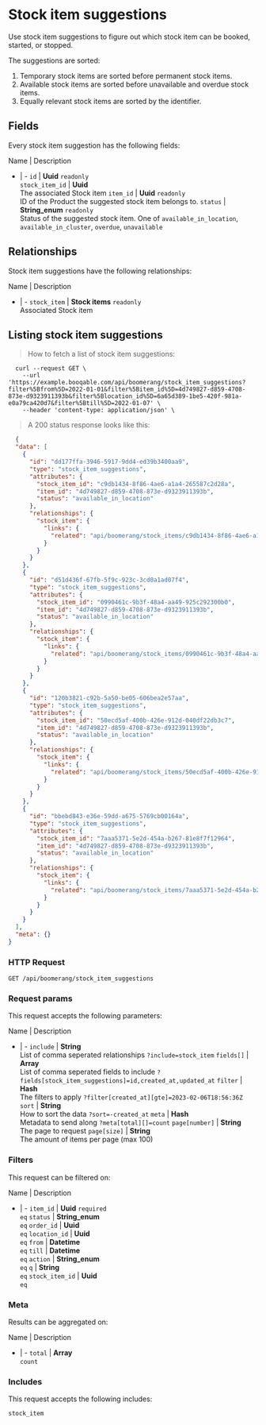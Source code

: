 # Stock item suggestions

Use stock item suggestions to figure out which stock item can be booked,
started, or stopped.

The suggestions are sorted:
  1. Temporary stock items are sorted before permanent stock items.
  2. Available stock items are sorted before unavailable and overdue stock items.
  3. Equally relevant stock items are sorted by the identifier.

## Fields
Every stock item suggestion has the following fields:

Name | Description
- | -
`id` | **Uuid** `readonly`<br>
`stock_item_id` | **Uuid** <br>The associated Stock item
`item_id` | **Uuid** `readonly`<br>ID of the Product the suggested stock item belongs to.
`status` | **String_enum** `readonly`<br>Status of the suggested stock item. One of `available_in_location`, `available_in_cluster`, `overdue`, `unavailable` 


## Relationships
Stock item suggestions have the following relationships:

Name | Description
- | -
`stock_item` | **Stock items** `readonly`<br>Associated Stock item


## Listing stock item suggestions



> How to fetch a list of stock item suggestions:

```shell
  curl --request GET \
    --url 'https://example.booqable.com/api/boomerang/stock_item_suggestions?filter%5Bfrom%5D=2022-01-01&filter%5Bitem_id%5D=4d749827-d859-4708-873e-d9323911393b&filter%5Blocation_id%5D=6a65d389-1be5-420f-981a-e0a79ca420d7&filter%5Btill%5D=2022-01-07' \
    --header 'content-type: application/json' \
```

> A 200 status response looks like this:

```json
  {
  "data": [
    {
      "id": "dd177ffa-3946-5917-9dd4-ed39b3400aa9",
      "type": "stock_item_suggestions",
      "attributes": {
        "stock_item_id": "c9db1434-8f86-4ae6-a1a4-265587c2d28a",
        "item_id": "4d749827-d859-4708-873e-d9323911393b",
        "status": "available_in_location"
      },
      "relationships": {
        "stock_item": {
          "links": {
            "related": "api/boomerang/stock_items/c9db1434-8f86-4ae6-a1a4-265587c2d28a"
          }
        }
      }
    },
    {
      "id": "d51d436f-67fb-5f9c-923c-3cd0a1ad07f4",
      "type": "stock_item_suggestions",
      "attributes": {
        "stock_item_id": "0990461c-9b3f-48a4-aa49-925c292300b0",
        "item_id": "4d749827-d859-4708-873e-d9323911393b",
        "status": "available_in_location"
      },
      "relationships": {
        "stock_item": {
          "links": {
            "related": "api/boomerang/stock_items/0990461c-9b3f-48a4-aa49-925c292300b0"
          }
        }
      }
    },
    {
      "id": "120b3821-c92b-5a50-be05-606bea2e57aa",
      "type": "stock_item_suggestions",
      "attributes": {
        "stock_item_id": "50ecd5af-400b-426e-912d-040df22db3c7",
        "item_id": "4d749827-d859-4708-873e-d9323911393b",
        "status": "available_in_location"
      },
      "relationships": {
        "stock_item": {
          "links": {
            "related": "api/boomerang/stock_items/50ecd5af-400b-426e-912d-040df22db3c7"
          }
        }
      }
    },
    {
      "id": "bbebd843-e36e-59dd-a675-5769cb00164a",
      "type": "stock_item_suggestions",
      "attributes": {
        "stock_item_id": "7aaa5371-5e2d-454a-b267-81e8f7f12964",
        "item_id": "4d749827-d859-4708-873e-d9323911393b",
        "status": "available_in_location"
      },
      "relationships": {
        "stock_item": {
          "links": {
            "related": "api/boomerang/stock_items/7aaa5371-5e2d-454a-b267-81e8f7f12964"
          }
        }
      }
    }
  ],
  "meta": {}
}
```

### HTTP Request

`GET /api/boomerang/stock_item_suggestions`

### Request params

This request accepts the following parameters:

Name | Description
- | -
`include` | **String** <br>List of comma seperated relationships `?include=stock_item`
`fields[]` | **Array** <br>List of comma seperated fields to include `?fields[stock_item_suggestions]=id,created_at,updated_at`
`filter` | **Hash** <br>The filters to apply `?filter[created_at][gte]=2023-02-06T18:56:36Z`
`sort` | **String** <br>How to sort the data `?sort=-created_at`
`meta` | **Hash** <br>Metadata to send along `?meta[total][]=count`
`page[number]` | **String** <br>The page to request
`page[size]` | **String** <br>The amount of items per page (max 100)


### Filters

This request can be filtered on:

Name | Description
- | -
`item_id` | **Uuid** `required`<br>`eq`
`status` | **String_enum** <br>`eq`
`order_id` | **Uuid** <br>`eq`
`location_id` | **Uuid** <br>`eq`
`from` | **Datetime** <br>`eq`
`till` | **Datetime** <br>`eq`
`action` | **String_enum** <br>`eq`
`q` | **String** <br>`eq`
`stock_item_id` | **Uuid** <br>`eq`


### Meta

Results can be aggregated on:

Name | Description
- | -
`total` | **Array** <br>`count`


### Includes

This request accepts the following includes:

`stock_item`





